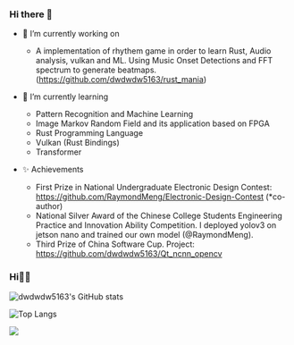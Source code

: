 ### Hi there 👋

<!--
**dwdwdw5163/dwdwdw5163** is a ✨ _special_ ✨ repository because its `README.md` (this file) appears on your GitHub profile.

Here are some ideas to get you started:

- 🔭 I’m currently working on ...
- 🌱 I’m currently learning ...
- 👯 I’m looking to collaborate on ...
- 🤔 I’m looking for help with ...
- 💬 Ask me about ...
- 📫 How to reach me: ...
- 😄 Pronouns: ...
- ⚡ Fun fact: ...
-->

- 🔭 I’m currently working on 
  - A implementation of rhythem game in order to learn Rust, Audio analysis, vulkan and ML. Using Music Onset Detections and FFT spectrum to generate beatmaps.(https://github.com/dwdwdw5163/rust_mania)


- 🌱 I’m currently learning 
  - Pattern Recognition and Machine Learning
  - Image Markov Random Field and its application based on FPGA
  - Rust Programming Language
  - Vulkan (Rust Bindings)
  - Transformer

- ✨ Achievements
  - First Prize in National Undergraduate Electronic Design Contest: https://github.com/RaymondMeng/Electronic-Design-Contest (*co-author)
  - National Silver Award of the Chinese College Students Engineering Practice and Innovation Ability Competition. I deployed yolov3 on jetson nano and trained our own model (@RaymondMeng).
  - Third Prize of China Software Cup. Project: https://github.com/dwdwdw5163/Qt_ncnn_opencv 
  
### Hi🙋‍♂️

![dwdwdw5163's GitHub stats](https://github-readme-stats.vercel.app/api?username=dwdwdw5163&count_private=true&show_icons=true&theme=tokyonight)

![Top Langs](https://github-readme-stats.vercel.app/api/top-langs/?username=dwdwdw5163&layout=compact&hide=Cuda)

![](https://komarev.com/ghpvc/?username=dwdwdw516)  
